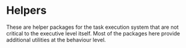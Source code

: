 # Helpers

These are helper packages for the task execution system that are not critical to the executive level itself. Most of the packages here provide additional utilities at the behaviour level.
